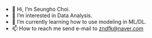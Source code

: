 - 👋 Hi, I’m Seungho Choi.
- 👀 I’m interested in Data Analysis.
- 🌱 I’m currently learning how to use modeling in ML/DL.
- 📫 How to reach me send e-mail to zndfk@naver.com

<!---
seunghochoi96/seunghochoi96 is a ✨ special ✨ repository because its `README.md` (this file) appears on your GitHub profile.
You can click the Preview link to take a look at your changes.
--->
